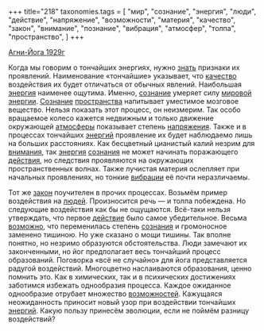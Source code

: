 +++
title="218"
taxonomies.tags = [
 "мир",
 "сознание",
 "энергия",
 "люди",
 "действие",
 "напряжение",
 "возможности",
 "материя",
 "качество",
 "закон",
 "внимание",
 "познание",
 "вибрация",
 "атмосфер",
 "толпа",
 "пространство",
]
+++

[Агни-Йога 1929г](/agni/1929)

Когда мы говорим о тончайших энергиях, нужно [знать](/tags/познание) признаки их проявлений. Наименование «тончайшие» указывает, что [качество](/tags/качество) воздействия их будет отличаться от обычных явлений. Наибольшая [энергия](/tags/энергия) наименее ощутима. Именно, [сознание](/tags/сознание) умеряет силу [мировой](/tags/мир) [энергии](/tags/энергия). [Сознание](/tags/сознание) [пространства](/tags/пространство) напитывает уместимое мозговое вещество. Нельзя показать этот процесс, он неизмерим. Так особо вращаемое колесо кажется недвижным и только движение окружающей [атмосферы](/tags/атмосфер) показывает степень [напряжения](/tags/напряжение). Также и в процессах тончайших [энергий](/tags/энергия) проявление их будет наблюдаемо лишь на больших расстояниях. Как бесцветный цианистый калий незрим для [внимания](/tags/внимание), так [энергия](/tags/энергия) [сознания](/tags/сознание) не может начинать поражающего [действия](/tags/[действие](/tags/действие)), но следствия проявляются на окружающих пространственных волнах. Также лучистая материя ослепляет при начальных проявлениях, но тонкие [вибрации](/tags/вибрация) её почти неразличаемы.   

Тот же [закон](/tags/закон) поучителен в прочих процессах. Возьмём пример воздействия на [людей](/tags/люди). Произносится речь — и толпа побеждена. Но следующие воздействия как бы не ощущаются. Всё-таки нельзя утверждать, что первое [действие](/tags/действие) было самое убедительное. Весьма [возможно](/tags/возможности), что переменилась степень [сознания](/tags/сознание) и громоносное заменено тишиною. Но уже сказано о мощи тишины. Так вполне понятно, но незримо образуются обстоятельства. Люди замечают их законченными, но йог предполагает весь тончайший процесс образований. Поговорка «всё не случайно» для йога представляется радугой воздействий. Многоцветно наслаиваются образования, ценно помнить это. Как в химических, так и в психических достижениях заботимся избежать однообразия процесса. Каждое ожиданное однообразие отрубает множество [возможностей](/tags/возможности). Кажущаяся неожиданность приносит новый узор при воздействии тончайших [энергий](/tags/энергия). Какую пользу принесём эволюции, если не поймём разницу воздействий?